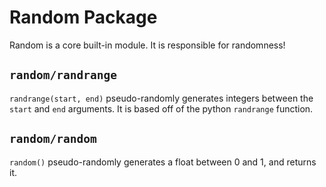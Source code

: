Random Package
==============

Random is a core built-in module. It is responsible for randomness!

`random/randrange`
------------------

`randrange(start, end)` pseudo-randomly generates integers between the
`start` and `end` arguments. It is based off of the python `randrange`
function.

`random/random`
---------------

`random()` pseudo-randomly generates a float between 0 and 1, and
returns it.
